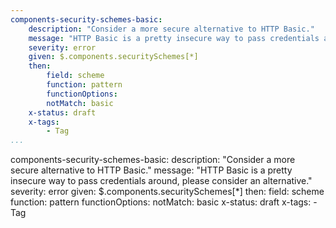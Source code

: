 ```yaml
---
components-security-schemes-basic:
    description: "Consider a more secure alternative to HTTP Basic."
    message: "HTTP Basic is a pretty insecure way to pass credentials around, please consider an alternative."
    severity: error
    given: $.components.securitySchemes[*]
    then:
        field: scheme
        function: pattern
        functionOptions:
        notMatch: basic 
    x-status: draft
    x-tags:
        - Tag        
...
```

components-security-schemes-basic:
    description: "Consider a more secure alternative to HTTP Basic."
    message: "HTTP Basic is a pretty insecure way to pass credentials around, please consider an alternative."
    severity: error
    given: $.components.securitySchemes[*]
    then:
        field: scheme
        function: pattern
        functionOptions:
        notMatch: basic 
    x-status: draft
    x-tags:
        - Tag        
